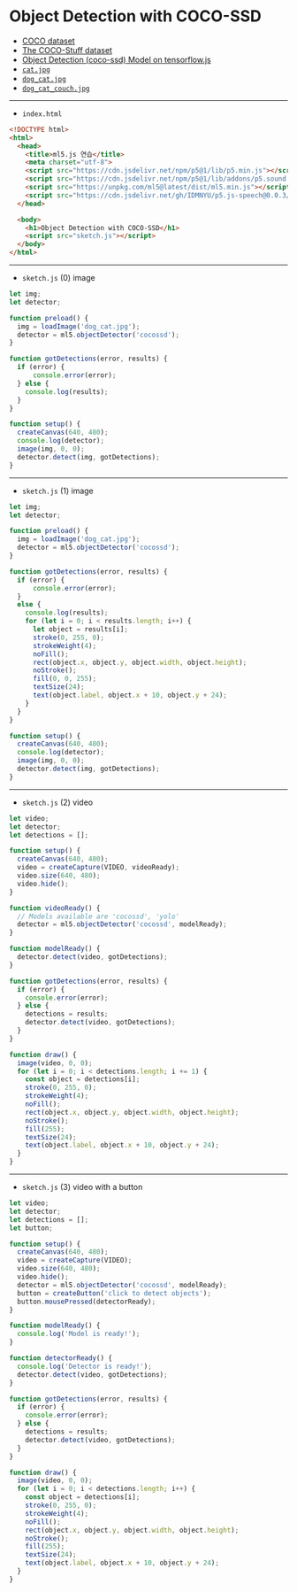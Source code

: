 # Object Detection with COCO-SSD

- [COCO dataset](https://cocodataset.org/#home)
- [The COCO-Stuff dataset](https://github.com/nightrome/cocostuff)
- [Object Detection (coco-ssd) Model on tensorflow.js](https://github.com/tensorflow/tfjs-models/tree/master/coco-ssd)
- [`cat.jpg`](https://terabox.com/s/1xD9vsL8EGFKeyHe4d1lLIg)
- [`dog_cat.jpg`](https://terabox.com/s/1UiKk8KSa4szGZuubC5Oxkg)
- [`dog_cat_couch.jpg`](https://terabox.com/s/1zYGM75UOUxZISQ0_JAFWKw)

---

- `index.html`

```html
<!DOCTYPE html>
<html>
  <head>
    <title>ml5.js 연습</title>
    <meta charset="utf-8">
    <script src="https://cdn.jsdelivr.net/npm/p5@1/lib/p5.min.js"></script>
    <script src="https://cdn.jsdelivr.net/npm/p5@1/lib/addons/p5.sound.min.js"></script>
    <script src="https://unpkg.com/ml5@latest/dist/ml5.min.js"></script>
    <script src="https://cdn.jsdelivr.net/gh/IDMNYU/p5.js-speech@0.0.3/lib/p5.speech.js"></script>
  </head>

  <body>
    <h1>Object Detection with COCO-SSD</h1>
    <script src="sketch.js"></script>
  </body>
</html>
```

---

- `sketch.js` (0) image

```javascript
let img;
let detector;

function preload() {
  img = loadImage('dog_cat.jpg');
  detector = ml5.objectDetector('cocossd');
}

function gotDetections(error, results) {
  if (error) {
      console.error(error);
  } else {
    console.log(results);
  }
}

function setup() {
  createCanvas(640, 480);
  console.log(detector);
  image(img, 0, 0);
  detector.detect(img, gotDetections);
}
```

---

- `sketch.js` (1) image

```javascript
let img;
let detector;

function preload() {
  img = loadImage('dog_cat.jpg');
  detector = ml5.objectDetector('cocossd');
}

function gotDetections(error, results) {
  if (error) {
      console.error(error);
  }
  else {
    console.log(results);
    for (let i = 0; i < results.length; i++) {
      let object = results[i];
      stroke(0, 255, 0);
      strokeWeight(4);
      noFill();
      rect(object.x, object.y, object.width, object.height);
      noStroke();
      fill(0, 0, 255);
      textSize(24);
      text(object.label, object.x + 10, object.y + 24);
    }
  }
}

function setup() {
  createCanvas(640, 480);
  console.log(detector);
  image(img, 0, 0);
  detector.detect(img, gotDetections);
}
```



---

- `sketch.js` (2) video

```javascript
let video;
let detector;
let detections = [];

function setup() {
  createCanvas(640, 480);
  video = createCapture(VIDEO, videoReady);
  video.size(640, 480);
  video.hide();
}

function videoReady() {
  // Models available are 'cocossd', 'yolo'
  detector = ml5.objectDetector('cocossd', modelReady);
}

function modelReady() {
  detector.detect(video, gotDetections);
}

function gotDetections(error, results) {
  if (error) {
    console.error(error);
  } else {
    detections = results;
    detector.detect(video, gotDetections);
  }
}

function draw() {
  image(video, 0, 0);
  for (let i = 0; i < detections.length; i += 1) {
    const object = detections[i];
    stroke(0, 255, 0);
    strokeWeight(4);
    noFill();
    rect(object.x, object.y, object.width, object.height);
    noStroke();
    fill(255);
    textSize(24);
    text(object.label, object.x + 10, object.y + 24);
  }
}
```

---

- `sketch.js` (3) video with a button

```javascript
let video;
let detector;
let detections = [];
let button;

function setup() {
  createCanvas(640, 480);
  video = createCapture(VIDEO);
  video.size(640, 480);
  video.hide();
  detector = ml5.objectDetector('cocossd', modelReady);
  button = createButton('click to detect objects');
  button.mousePressed(detectorReady);
}

function modelReady() {
  console.log('Model is ready!');
}

function detectorReady() {
  console.log('Detector is ready!');
  detector.detect(video, gotDetections);
}

function gotDetections(error, results) {
  if (error) {
    console.error(error);
  } else {
    detections = results;
    detector.detect(video, gotDetections);
  }
}

function draw() {
  image(video, 0, 0);
  for (let i = 0; i < detections.length; i++) {
    const object = detections[i];
    stroke(0, 255, 0);
    strokeWeight(4);
    noFill();
    rect(object.x, object.y, object.width, object.height);
    noStroke();
    fill(255);
    textSize(24);
    text(object.label, object.x + 10, object.y + 24);
  }
}
```

